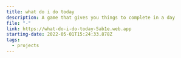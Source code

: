 ```yaml
---
title: what do i do today
description: A game that gives you things to complete in a day
file: "-"
link: https://what-do-i-do-today-5ab1e.web.app
starting-date: 2022-05-01T15:24:33.878Z
tags:
  - projects
---
```

